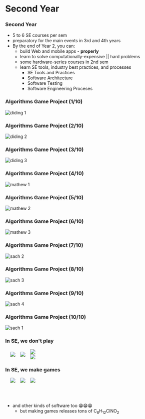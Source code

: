 Second Year
===========



### Second Year

- 5 to 6 SE courses per sem
- preparatory for the main events in 3rd and 4th years
- By the end of Year 2, you can:
  * build Web and mobile apps - **properly**
  * learn to solve computationally-expensive || hard problems
  * some hardware-series courses in 2nd sem
  * learn SE tools, industry best practices, and processes
    + SE Tools and Practices
    + Software Architecture
    + Software Testing
    + Software Engineering Proceses



### Algorithms Game Project (1/10)

![diding 1](images/diding-1.png)



### Algorithms Game Project (2/10)

![diding 2](images/diding-2.png)



### Algorithms Game Project (3/10)

![diding 3](images/diding-3.png)



### Algorithms Game Project (4/10)

![mathew 1](images/mathew-1.png)



### Algorithms Game Project (5/10)

![mathew 2](images/mathew-2.png)



### Algorithms Game Project (6/10)

![mathew 3](images/mathew-3.png)



### Algorithms Game Project (7/10)

![sach 2](images/sach-2.png)



### Algorithms Game Project (8/10)

![sach 3](images/sach-3.png)



### Algorithms Game Project (9/10)

![sach 4](images/sach-4.png)



### Algorithms Game Project (10/10)

![sach 1](images/sach-1.png)



### In SE, we don't play

<div style="display: flex; align-items: center; justify-contents: center">
  <img src="images/among-us.png" style="margin-left: 16px">
  <img src="images/valorant.jpg" style="margin-left: 16px">
  <div style="display: flex; flex-direction: column">
    <img src="images/ml.jpeg" style="margin-left: 16px">
    <img src="images/lol.png" style="margin-left: 16px">
  </div>
</div>



### In SE, we make games

<div style="display: flex; align-items: center; justify-contents: center; margin-bottom: 64px">
  <img src="images/undaunted.jpg" style="margin-left: 16px">
  <img src="images/bazinga.png" style="margin-left: 16px">
  <img src="images/recycler.png" style="margin-left: 16px">
</div>

* and other kinds of software too 😁😁😁
  - but making games releases tons of ‎C<sub>8</sub>H<sub>12</sub>ClNO<sub>2</sub>

